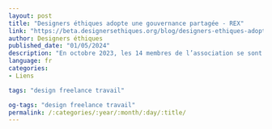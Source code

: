 ```yaml
---
layout: post
title: "Designers éthiques adopte une gouvernance partagée - REX"
link: "https://beta.designersethiques.org/blog/designers-ethiques-adopte-une-gouvernance-partagee-rex"
author: Designers éthiques
published_date: "01/05/2024"
description: "En octobre 2023, les 14 membres de l’association se sont réunis en Assemblée générale extraordinaire et ont voté une nouvelle version des statuts de l’association (et le Règlement intérieur qui va avec). Ces statuts changent profondément l’architecture de gouvernance de l’association pour s’orienter vers une gouvernance partagée. Retour d’expérience sur deux ans de réflexions et de ré-écriture des statuts de l’association."
language: fr
categories:
- Liens

tags: "design freelance travail"

og-tags: "design freelance travail"
permalink: /:categories/:year/:month/:day/:title/
---
```

